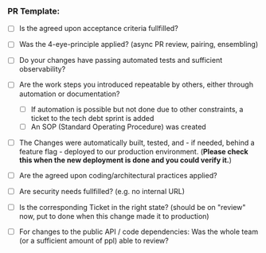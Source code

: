 ### PR Template:

* [ ] Is the agreed upon acceptance criteria fullfilled?

* [ ] Was the 4-eye-principle applied? (async PR review, pairing, ensembling)

* [ ] Do your changes have passing automated tests and sufficient observability?

* [ ] Are the work steps you introduced repeatable by others, either through automation or documentation?
  * [ ] If automation is possible but not done due to other constraints, a ticket to the tech debt sprint is added
  * [ ] An SOP (Standard Operating Procedure) was created

* [ ] The Changes were automatically built, tested, and  - if needed, behind a feature flag - deployed to our production environment. (**Please check this when the new deployment is done and you could verify it.**)

* [ ] Are the agreed upon coding/architectural practices applied?

* [ ] Are security needs fullfilled? (e.g. no internal URL)

* [ ] Is the corresponding Ticket in the right state? (should be on "review" now, put to done when this change made it to production)

* [ ] For changes to the public API / code dependencies: Was the whole team (or a sufficient amount of ppl) able to review?  


